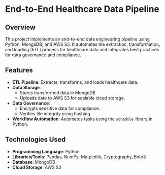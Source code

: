 # End-to-End Healthcare Data Pipeline

## **Overview**
This project implements an end-to-end data engineering pipeline using Python, MongoDB, and AWS S3. It automates the extraction, transformation, and loading (ETL) process for healthcare data and integrates best practices for data governance and compliance.

## **Features**
- **ETL Pipeline**: Extracts, transforms, and loads healthcare data.
- **Data Storage**:
  - Stores transformed data in MongoDB.
  - Uploads data to AWS S3 for scalable cloud storage.
- **Data Governance**:
  - Encrypts sensitive data for compliance.
  - Verifies file integrity using hashing.
- **Workflow Automation**: Automates tasks using the `schedule` library in Python.

## **Technologies Used**
- **Programming Language**: Python
- **Libraries/Tools**: Pandas, NumPy, Matplotlib, Cryptography, Boto3
- **Database**: MongoDB
- **Cloud Storage**: AWS S3


